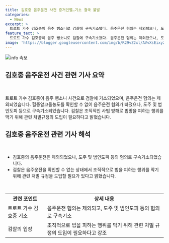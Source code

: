 ```yaml
---
title: 김호중 음주운전 사건 증거인멸…기소 결국 불발
categories:
  - News
excerpt: >
  트로트 가수 김호중이 음주 뺑소니로 검찰에 구속기소됐다. 음주운전 혐의는 제외됐으나, 도주와 사법 방해 등의 혐의로 기소됐다. 검찰은 음주운전 수치를 확인하기 어려웠고, 음주의 영향으로 정상 운전이 곤란한 상태임을 밝혔다. 이에 검찰은 조직적으로 범행을 은폐해 법을 회피하는 미비를 지적하며, 사법 방해에 대한 처벌 규정이 필요하다고 강조했다. 김호중 소속사 대표와 매니저도 범인도피 혐의 등으로 기소됐다.
feature_text: >
  트로트 가수 김호중이 음주 뺑소니로 검찰에 구속기소됐다. 음주운전 혐의는 제외됐으나, 도주와 사법 방해 등의 혐의로 기소됐다. 검찰은 음주운전 수치를 확인하기 어려웠고, 음주의 영향으로 정상 운전이 곤란한 상태임을 밝혔다. 이에 검찰은 조직적으로 범행을 은폐해 법을 회피하는 미비를 지적하며, 사법 방해에 대한 처벌 규정이 필요하다고 강조했다. 김호중 소속사 대표와 매니저도 범인도피 혐의 등으로 기소됐다.
image: 'https://blogger.googleusercontent.com/img/b/R29vZ2xl/AVvXsEixyZcFfHzMRdzZMjFBmAUKJYCLCGyLL1o632UiGVXcaFdKo_bkvkuCioo0uUKlGfBVcT3P84aROyZIXSBEx3Aw5nCQ3pTgDom1WDC4m8eifvWiAmWEEVb4x6G_l8C0QH225ldMjyaFvpxGEBGNO37VmDTDMHGhJPq73UglMfDca1-0aw/s1600/blogspot.png'
---
```


<p><img src="https://blogger.googleusercontent.com/img/b/R29vZ2xl/AVvXsEixyZcFfHzMRdzZMjFBmAUKJYCLCGyLL1o632UiGVXcaFdKo_bkvkuCioo0uUKlGfBVcT3P84aROyZIXSBEx3Aw5nCQ3pTgDom1WDC4m8eifvWiAmWEEVb4x6G_l8C0QH225ldMjyaFvpxGEBGNO37VmDTDMHGhJPq73UglMfDca1-0aw/s1600/blogspot.png" alt="info 속보" /></p>

<h2 data-ke-size="size26">김호중 음주운전 사건 관련 기사 요약</h2>

<p data-ke-size="size16">&nbsp;</p>

<p>트로트 가수 김호중이 음주 뺑소니 사건으로 검찰에 기소되었으며, 음주운전 혐의는 제외되었습니다. 혈중알코올농도를 확인할 수 없어 음주운전 혐의가 빠졌으나, 도주 및 범인도피 등으로 구속기소되었습니다. 검찰은 조직적인 사법 방해로 법망을 피하는 행위를 막기 위해 관련 처벌규정의 도입이 필요하다고 밝혔습니다.</p></p>

<h2 data-ke-size="size26">김호중 음주운전 관련 기사 해석</h2>

<p data-ke-size="size16">&nbsp;</p>

<ul>
  <li>김호중의 음주운전은 제외되었으나, 도주 및 범인도피 등의 혐의로 구속기소되었습니다.</li>
  <li>검찰은 음주운전을 확인할 수 없는 상태에서 조직적으로 법을 피하는 행위를 막기 위해 관련 처벌 규정을 도입할 필요가 있다고 밝혔습니다.</li>
</ul>

<p data-ke-size="size16">&nbsp;</p>

<table>
<tbody>
<tr>
<td style="text-align: center; height: 17px;"><b>관련 포인트</b></td>
<td style="text-align: center; height: 17px;"><b>상세 내용</b></td>
</tr>
<tr>
<td style="text-align: left; height: 17px;">트로트 가수 김호중 기소</td>
<td style="text-align: left; height: 17px;">음주운전 혐의는 제외되고, 도주 및 범인도피 등의 혐의로 구속기소</td>
</tr>
<tr>
<td style="text-align: left; height: 17px;">검찰의 입장</td>
<td style="text-align: left; height: 17px;">조직적으로 법을 피하는 행위를 막기 위해 관련 처벌 규정의 도입이 필요하다고 강조</td>
</tr>
</tbody>
</table>

